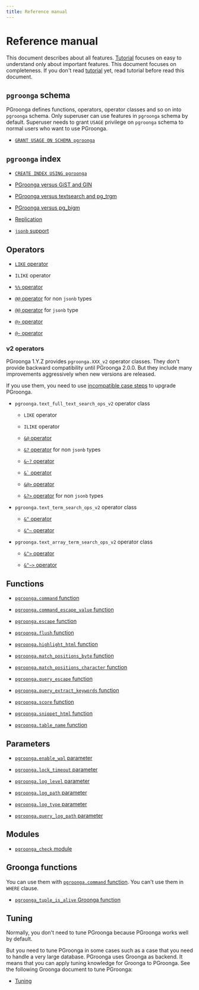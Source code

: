 ```yaml
---
title: Reference manual
---
```


# Reference manual

This document describes about all features. [Tutorial](../tutorial/) focuses on easy to understand only about important features. This document focuses on completeness. If you don't read [tutorial](../tutorial/) yet, read tutorial before read this document.

## `pgroonga` schema

PGroonga defines functions, operators, operator classes and so on into `pgroonga` schema. Only superuser can use features in `pgroonga` schema by default. Superuser needs to grant `USAGE` privilege on `pgroonga` schema to normal users who want to use PGroonga.

  * [`GRANT USAGE ON SCHEMA pgroonga`](grant-usage-on-schema-pgroonga.html)

## `pgroonga` index

  * [`CREATE INDEX USING pgroonga`](create-index-using-pgroonga.html)

  * [PGroonga versus GiST and GIN](pgroonga-versus-gist-and-gin.html)

  * [PGroonga versus textsearch and pg\_trgm](pgroonga-versus-textsearch-and-pg-trgm.html)

  * [PGroonga versus pg\_bigm](pgroonga-versus-pg-bigm.html)

  * [Replication](replication.html)

  * [`jsonb` support](jsonb.html)

## Operators

  * [`LIKE` operator](operators/like.html)

  * `ILIKE` operator

  * [`%%` operator](operators/match.html)

  * [`@@` operator](operators/query.html) for non `jsonb` types

  * [`@@` operator](operators/jsonb-query.html) for `jsonb` type

  * [`@>` operator](operators/jsonb-contain.html)

  * [`@~` operator](operators/regular-expression.html)

### v2 operators

PGroonga 1.Y.Z provides `pgroonga.XXX_v2` operator classes. They don't provide backward compatibility until PGroonga 2.0.0. But they include many improvements aggressively when new versions are released.

If you use them, you need to use [incompatible case steps](../upgrade/#incompatible-case) to upgrade PGroonga.

  * `pgroonga.text_full_text_search_ops_v2` operator class

    * `LIKE` operator

    * `ILIKE` operator

    * [`&@` operator](operators/match-v2.html)

    * [`&?` operator](operators/query-v2.html) for non `jsonb` types

    * [`&~?` operator](operators/similar-search-v2.html)

    * [`` &` `` operator](operators/script-v2.html)

    * [`&@>` operator](operators/match-contain-v2.html)

    * [`&?>` operator](operators/query-contain-v2.html) for non `jsonb` types

  * `pgroonga.text_term_search_ops_v2` operator class

    * [`&^` operator](operators/prefix-search-v2.html)

    * [`&^~` operator](operators/prefix-rk-search-v2.html)

  * `pgroonga.text_array_term_search_ops_v2` operator class

    * [`&^>` operator](operators/prefix-search-contain-v2.html)

    * [`&^~>` operator](operators/prefix-rk-search-contain-v2.html)

## Functions

  * [`pgroonga.command` function](functions/pgroonga-command.html)

  * [`pgroonga.command_escape_value` function](functions/pgroonga-command-escape-value.html)

  * [`pgroonga.escape` function](functions/pgroonga-escape.html)

  * [`pgroonga.flush` function](functions/pgroonga-flush.html)

  * [`pgroonga.highlight_html` function](functions/pgroonga-highlight-html.html)

  * [`pgroonga.match_positions_byte` function](functions/pgroonga-match-positions-byte.html)

  * [`pgroonga.match_positions_character` function](functions/pgroonga-match-positions-character.html)

  * [`pgroonga.query_escape` function](functions/pgroonga-query-escape.html)

  * [`pgroonga.query_extract_keywords` function](functions/pgroonga-query-extract-keywords.html)

  * [`pgroonga.score` function](functions/pgroonga-score.html)

  * [`pgroonga.snippet_html` function](functions/pgroonga-snippet-html.html)

  * [`pgroonga.table_name` function](functions/pgroonga-table-name.html)

## Parameters

  * [`pgroonga.enable_wal` parameter](parameters/enable-wal.html)

  * [`pgroonga.lock_timeout` parameter](parameters/lock-timeout.html)

  * [`pgroonga.log_level` parameter](parameters/log-level.html)

  * [`pgroonga.log_path` parameter](parameters/log-path.html)

  * [`pgroonga.log_type` parameter](parameters/log-type.html)

  * [`pgroonga.query_log_path` parameter](parameters/query-log-path.html)

## Modules

  * [`pgroonga_check` module](modules/pgroonga-check.html)

## Groonga functions

You can use them with [`pgroonga.command` function](functions/pgroonga-command.html). You can't use them in `WHERE` clause.

  * [`pgroonga_tuple_is_alive` Groonga function](groonga-functions/pgroonga-tuple-is-alive.html)

## Tuning

Normally, you don't need to tune PGroonga because PGroonga works well by default.

But you need to tune PGroonga in some cases such as a case that you need to handle a very large database. PGroonga uses Groonga as backend. It means that you can apply tuning knowledge for Groonga to PGroonga. See the following Groonga document to tune PGroonga:

  * [Tuning](http://groonga.org/docs/reference/tuning.html)
